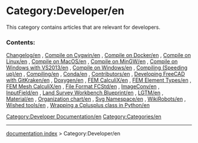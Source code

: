 # Category:Developer/en
This category contains articles that are relevant for developers.

### Contents:

[Changelog/en](Changelog/en.md) , [Compile on Cygwin/en](Compile_on_Cygwin/en.md) , [Compile on Docker/en](Compile_on_Docker/en.md) , [Compile on Linux/en](Compile_on_Linux/en.md) , [Compile on MacOS/en](Compile_on_MacOS/en.md) , [Compile on MinGW/en](Compile_on_MinGW/en.md) , [Compile on Windows with VS2013/en](Compile_on_Windows_with_VS2013/en.md) , [Compile on Windows/en](Compile_on_Windows/en.md) , [Compiling (Speeding up)/en](Compiling_(Speeding_up)/en.md) , [Compiling/en](Compiling/en.md) , [Conda/en](Conda/en.md) , [Contributors/en](Contributors/en.md) , [Developing FreeCAD with GitKraken/en](Developing_FreeCAD_with_GitKraken/en.md) , [Doxygen/en](Doxygen/en.md) , [FEM CalculiX/en](FEM_CalculiX/en.md) , [FEM Element Types/en](FEM_Element_Types/en.md) , [FEM Mesh CalculiX/en](FEM_Mesh_CalculiX/en.md) , [File Format FCStd/en](File_Format_FCStd/en.md) , [ImageConv/en](ImageConv/en.md) , [InputField/en](InputField/en.md) , [Land Survey Workbench Blueprint/en](Land_Survey_Workbench_Blueprint/en.md) , [LGTM/en](LGTM/en.md) , [Material/en](Material/en.md) , [Organization chart/en](Organization_chart/en.md) , [Svg Namespace/en](Svg_Namespace/en.md) , [WikiRobots/en](WikiRobots/en.md) , [Wished tools/en](Wished_tools/en.md) , [Wrapping a Cplusplus class in Python/en](Wrapping_a_Cplusplus_class_in_Python/en.md)

[Category:Developer Documentation/en](Category:Developer_Documentation/en.md) [Category:Categories/en](Category:Categories/en.md)

---
[documentation index](../README.md) > Category:Developer/en
